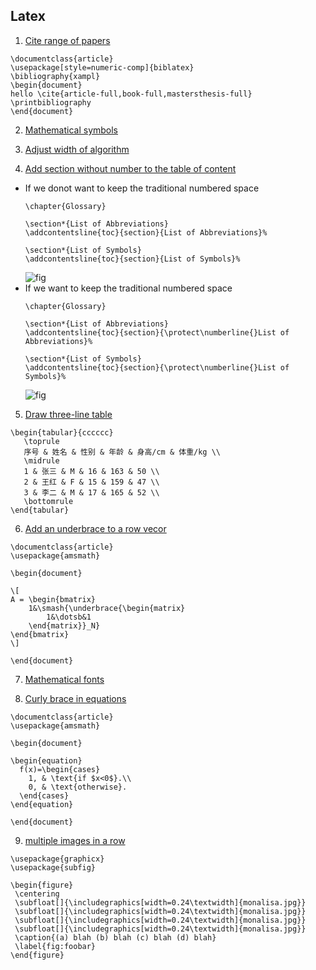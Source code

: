 ## Latex
1. [Cite range of papers](https://tex.stackexchange.com/questions/3871/citing-a-range-of-papers-using-numeric-keys-as-in-citea-b-c-1-3)
```
\documentclass{article}
\usepackage[style=numeric-comp]{biblatex}
\bibliography{xampl}
\begin{document}
hello \cite{article-full,book-full,mastersthesis-full}
\printbibliography
\end{document}
```
2. [Mathematical symbols](https://oeis.org/wiki/List_of_LaTeX_mathematical_symbols)

3. [Adjust width of algorithm](https://tex.stackexchange.com/questions/350434/adjust-width-of-algorithm-float)

4. [Add section without number to the table of content](https://tex.stackexchange.com/questions/30122/generate-table-of-contents-when-section-sections-without-numbering-has-been)
* If we donot want to keep the traditional numbered space
   ```
   \chapter{Glossary}

   \section*{List of Abbreviations}
   \addcontentsline{toc}{section}{List of Abbreviations}%

   \section*{List of Symbols}
   \addcontentsline{toc}{section}{List of Symbols}%
   ```
   ![fig](https://github.com/yuezhezhang/ROS_bug_list/blob/main/images/latex-4-1.png)
* If we want to keep the traditional numbered space
   ```
   \chapter{Glossary}

   \section*{List of Abbreviations}
   \addcontentsline{toc}{section}{\protect\numberline{}List of Abbreviations}%
   
   \section*{List of Symbols}
   \addcontentsline{toc}{section}{\protect\numberline{}List of Symbols}%
   ```
   ![fig](https://github.com/yuezhezhang/ROS_bug_list/blob/main/images/latex-4-2.png)
   
5. [Draw three-line table](https://zhuanlan.zhihu.com/p/440498868)
```
\begin{tabular}{cccccc}
   \toprule
   序号 & 姓名 & 性别 & 年龄 & 身高/cm & 体重/kg \\
   \midrule
   1 & 张三 & M & 16 & 163 & 50 \\
   2 & 王红 & F & 15 & 159 & 47 \\
   3 & 李二 & M & 17 & 165 & 52 \\
   \bottomrule
\end{tabular}
```
6. [Add an underbrace to a row vecor](https://tex.stackexchange.com/questions/519336/how-to-add-an-underbrace-to-the-part-of-the-row-vector)
```
\documentclass{article}
\usepackage{amsmath}

\begin{document}

\[
A = \begin{bmatrix}
    1&\smash{\underbrace{\begin{matrix}
        1&\dotsb&1
    \end{matrix}}_N}
\end{bmatrix}
\]

\end{document}
```
7. [Mathematical fonts](https://www.overleaf.com/learn/latex/Mathematical_fonts)

8. [Curly brace in equations](https://stackoverflow.com/questions/4027363/two-statements-next-to-curly-brace-in-an-equation)
```
\documentclass{article}
\usepackage{amsmath}

\begin{document}

\begin{equation}
  f(x)=\begin{cases}
    1, & \text{if $x<0$}.\\
    0, & \text{otherwise}.
  \end{cases}
\end{equation}

\end{document}
```
9. [multiple images in a row](https://stackoverflow.com/questions/52628649/multiple-subfigures-in-a-row-in-a-latex-document)
```
\usepackage{graphicx}
\usepackage{subfig}

\begin{figure}
 \centering
 \subfloat[]{\includegraphics[width=0.24\textwidth]{monalisa.jpg}} 
 \subfloat[]{\includegraphics[width=0.24\textwidth]{monalisa.jpg}} 
 \subfloat[]{\includegraphics[width=0.24\textwidth]{monalisa.jpg}}
 \subfloat[]{\includegraphics[width=0.24\textwidth]{monalisa.jpg}}
 \caption{(a) blah (b) blah (c) blah (d) blah}
 \label{fig:foobar}
\end{figure}
```
